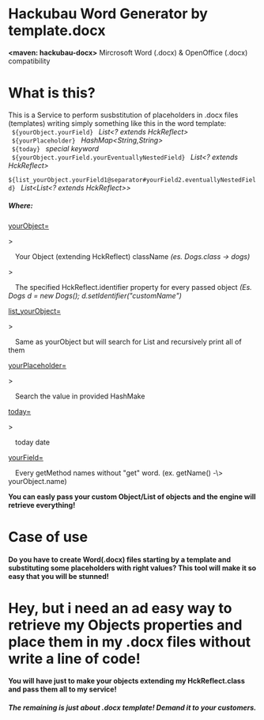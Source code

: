 # Hackubau Word Generator by template.docx
<span class="lead"><b><maven: hackubau-docx></b> Mircrosoft Word (.docx) & OpenOffice (.docx) compatibility</span>


<h1><b>What is this?</b></h1>
This is a Service to perform susbstitution of placeholders in .docx files (templates) writing simply something like this in the word template:
<br>
<code> ${yourObject.yourField} </code> <i>List&#60;? extends HckReflect&#62;</i>
<br>
<code> ${yourPlaceholder} </code> <i> HashMap&#60;String,String&#62;</i>
<br>
<code> ${today} </code> <i>special keyword</i>
<br>
<code> ${yourObject.yourField.yourEventuallyNestedField} </code>  <i> List&#60;? extends HckReflect&#62;</i>
<br>
<code> ${list_yourObject.yourField1@separator#yourField2.eventuallyNestedField} </code>  <i>List&#60;List&#60;? extends HckReflect&#62;&#62;</i>
<h5>Where:</h5
 
 <p><u>yourObject=</u><p> 
  > <p class="lead">&emsp;Your Object (extending HckReflect) className <i>(es. Dogs.class -> dogs)</i></p>
  > <p class="lead">&emsp;The specified HckReflect.identifier property for every passed object <i>(Es. Dogs d = new Dogs(); d.setIdentifier("customName")</i></p>
 
 <p><u>list_yourObject=</u><p> 
  > <p class="lead">&emsp;Same as yourObject but will search for List<yourObject> and recursively print all of them</p>
   
 <p><u>yourPlaceholder=</u><p> 
  > <p class="lead">&emsp;Search the value in provided HashMake<key,value></p>
 
 <p><u>today=</u><p> 
  > <p class="lead">&emsp;today date</p>
 
 <p><u>yourField=</u><p> 
<p>&emsp;Every getMethod names without "get" word. (ex. getName() -\> yourObject.name)
  
<b>You can easly pass your custom Object/List of objects and the engine will retrieve everything!</b>


<h1 class="lead">Case of use</h1>

<h4 class="lead">Do you have to create Word(.docx) files starting by a template and substituting some placeholders with right values?
This tool will make it so easy that you will be stunned! </h4>

<h1 class="lead">Hey, but i need an ad easy way to retrieve my Objects properties and place them in my .docx files without write a line of code!</h1>

<h4 class="lead">You will have just to make your objects extending my HckReflect.class and pass them all to my service!</h4>
<h5 class="lead">The remaining is just about .docx template! Demand it to your customers.</h5>

